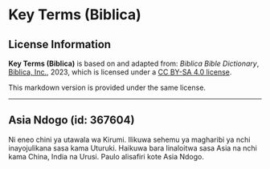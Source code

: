 # Key Terms (Biblica)

## License Information

**Key Terms (Biblica)** is based on and adapted from: _Biblica Bible Dictionary_, [Biblica, Inc.](https://www.biblica.com/), 2023, which is licensed under a [CC BY-SA 4.0 license](https://creativecommons.org/licenses/by-sa/4.0/legalcode.en).

This markdown version is provided under the same license.



--------------------------------

## Asia Ndogo (id: 367604)

Ni eneo chini ya utawala wa Kirumi. Ilikuwa sehemu ya magharibi ya nchi inayojulikana sasa kama Uturuki. Haikuwa bara linaloitwa sasa Asia na nchi kama China, India na Urusi. Paulo alisafiri kote Asia Ndogo.



